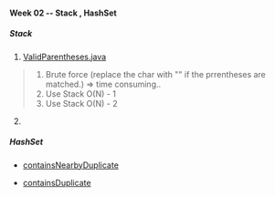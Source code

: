 #### Week 02 -- Stack , HashSet

##### Stack 

1. [ValidParentheses.java](./Stack/ValidParentheses.java)  
> 1. Brute force (replace the char with "" if the prrentheses are matched.) => time consuming..  
> 2. Use Stack O(N) - 1  
> 3. Use Stack O(N) - 2  

2. 

##### HashSet

* [containsNearbyDuplicate](./HashMap/containsNearbyDuplicate.java)

* [containsDuplicate](./HashMap/containsDuplicate.java)

